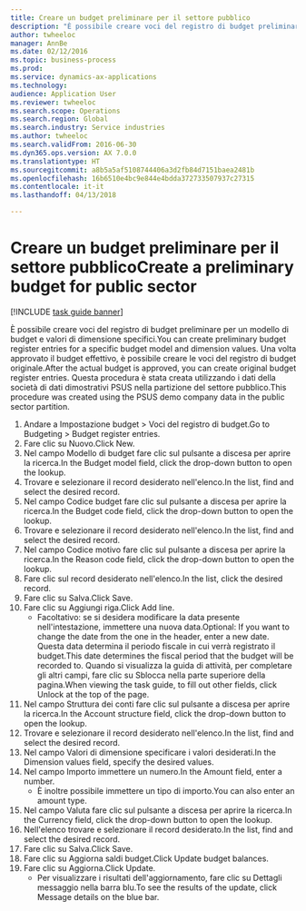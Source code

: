 ```yaml
--- 
title: Creare un budget preliminare per il settore pubblico
description: "È possibile creare voci del registro di budget preliminare per un modello di budget e valori di dimensione specifici."
author: twheeloc
manager: AnnBe
ms.date: 02/12/2016
ms.topic: business-process
ms.prod: 
ms.service: dynamics-ax-applications
ms.technology: 
audience: Application User
ms.reviewer: twheeloc
ms.search.scope: Operations
ms.search.region: Global
ms.search.industry: Service industries
ms.author: twheeloc
ms.search.validFrom: 2016-06-30
ms.dyn365.ops.version: AX 7.0.0
ms.translationtype: HT
ms.sourcegitcommit: a8b5a5af5108744406a3d2fb84d7151baea2481b
ms.openlocfilehash: 16b6510e4bc9e844e4bdda372733507937c27315
ms.contentlocale: it-it
ms.lasthandoff: 04/13/2018

---
```

# <a name="create-a-preliminary-budget-for-public-sector"></a><span data-ttu-id="76735-103">Creare un budget preliminare per il settore pubblico</span><span class="sxs-lookup"><span data-stu-id="76735-103">Create a preliminary budget for public sector</span></span>

[!INCLUDE [task guide banner](../../includes/task-guide-banner.md)]

<span data-ttu-id="76735-104">È possibile creare voci del registro di budget preliminare per un modello di budget e valori di dimensione specifici.</span><span class="sxs-lookup"><span data-stu-id="76735-104">You can create preliminary budget register entries for a specific budget model and dimension values.</span></span> <span data-ttu-id="76735-105">Una volta approvato il budget effettivo, è possibile creare le voci del registro di budget originale.</span><span class="sxs-lookup"><span data-stu-id="76735-105">After the actual budget is approved, you can create original budget register entries.</span></span> <span data-ttu-id="76735-106">Questa procedura è stata creata utilizzando i dati della società di dati dimostrativi PSUS nella partizione del settore pubblico.</span><span class="sxs-lookup"><span data-stu-id="76735-106">This procedure was created using the PSUS demo company data in the public sector partition.</span></span>

1. <span data-ttu-id="76735-107">Andare a Impostazione budget > Voci del registro di budget.</span><span class="sxs-lookup"><span data-stu-id="76735-107">Go to Budgeting > Budget register entries.</span></span>
2. <span data-ttu-id="76735-108">Fare clic su Nuovo.</span><span class="sxs-lookup"><span data-stu-id="76735-108">Click New.</span></span>
3. <span data-ttu-id="76735-109">Nel campo Modello di budget fare clic sul pulsante a discesa per aprire la ricerca.</span><span class="sxs-lookup"><span data-stu-id="76735-109">In the Budget model field, click the drop-down button to open the lookup.</span></span>
4. <span data-ttu-id="76735-110">Trovare e selezionare il record desiderato nell'elenco.</span><span class="sxs-lookup"><span data-stu-id="76735-110">In the list, find and select the desired record.</span></span>
5. <span data-ttu-id="76735-111">Nel campo Codice budget fare clic sul pulsante a discesa per aprire la ricerca.</span><span class="sxs-lookup"><span data-stu-id="76735-111">In the Budget code field, click the drop-down button to open the lookup.</span></span>
6. <span data-ttu-id="76735-112">Trovare e selezionare il record desiderato nell'elenco.</span><span class="sxs-lookup"><span data-stu-id="76735-112">In the list, find and select the desired record.</span></span>
7. <span data-ttu-id="76735-113">Nel campo Codice motivo fare clic sul pulsante a discesa per aprire la ricerca.</span><span class="sxs-lookup"><span data-stu-id="76735-113">In the Reason code field, click the drop-down button to open the lookup.</span></span>
8. <span data-ttu-id="76735-114">Fare clic sul record desiderato nell'elenco.</span><span class="sxs-lookup"><span data-stu-id="76735-114">In the list, click the desired record.</span></span>
9. <span data-ttu-id="76735-115">Fare clic su Salva.</span><span class="sxs-lookup"><span data-stu-id="76735-115">Click Save.</span></span>
10. <span data-ttu-id="76735-116">Fare clic su Aggiungi riga.</span><span class="sxs-lookup"><span data-stu-id="76735-116">Click Add line.</span></span>
    * <span data-ttu-id="76735-117">Facoltativo: se si desidera modificare la data presente nell'intestazione, immettere una nuova data.</span><span class="sxs-lookup"><span data-stu-id="76735-117">Optional: If you want to change the date from the one in the header, enter a new date.</span></span> <span data-ttu-id="76735-118">Questa data determina il periodo fiscale in cui verrà registrato il budget.</span><span class="sxs-lookup"><span data-stu-id="76735-118">This date determines the fiscal period that the budget will be recorded to.</span></span> <span data-ttu-id="76735-119">Quando si visualizza la guida di attività, per completare gli altri campi, fare clic su Sblocca nella parte superiore della pagina.</span><span class="sxs-lookup"><span data-stu-id="76735-119">When viewing the task guide, to fill out other fields, click Unlock at the top of the page.</span></span>  
11. <span data-ttu-id="76735-120">Nel campo Struttura dei conti fare clic sul pulsante a discesa per aprire la ricerca.</span><span class="sxs-lookup"><span data-stu-id="76735-120">In the Account structure field, click the drop-down button to open the lookup.</span></span>
12. <span data-ttu-id="76735-121">Trovare e selezionare il record desiderato nell'elenco.</span><span class="sxs-lookup"><span data-stu-id="76735-121">In the list, find and select the desired record.</span></span>
13. <span data-ttu-id="76735-122">Nel campo Valori di dimensione specificare i valori desiderati.</span><span class="sxs-lookup"><span data-stu-id="76735-122">In the Dimension values field, specify the desired values.</span></span>
14. <span data-ttu-id="76735-123">Nel campo Importo immettere un numero.</span><span class="sxs-lookup"><span data-stu-id="76735-123">In the Amount field, enter a number.</span></span>
    * <span data-ttu-id="76735-124">È inoltre possibile immettere un tipo di importo.</span><span class="sxs-lookup"><span data-stu-id="76735-124">You can also enter an amount type.</span></span>  
15. <span data-ttu-id="76735-125">Nel campo Valuta fare clic sul pulsante a discesa per aprire la ricerca.</span><span class="sxs-lookup"><span data-stu-id="76735-125">In the Currency field, click the drop-down button to open the lookup.</span></span>
16. <span data-ttu-id="76735-126">Nell'elenco trovare e selezionare il record desiderato.</span><span class="sxs-lookup"><span data-stu-id="76735-126">In the list, find and select the desired record.</span></span>
17. <span data-ttu-id="76735-127">Fare clic su Salva.</span><span class="sxs-lookup"><span data-stu-id="76735-127">Click Save.</span></span>
18. <span data-ttu-id="76735-128">Fare clic su Aggiorna saldi budget.</span><span class="sxs-lookup"><span data-stu-id="76735-128">Click Update budget balances.</span></span>
19. <span data-ttu-id="76735-129">Fare clic su Aggiorna.</span><span class="sxs-lookup"><span data-stu-id="76735-129">Click Update.</span></span>
    * <span data-ttu-id="76735-130">Per visualizzare i risultati dell'aggiornamento, fare clic su Dettagli messaggio nella barra blu.</span><span class="sxs-lookup"><span data-stu-id="76735-130">To see the results of the update, click Message details on the blue bar.</span></span>  


